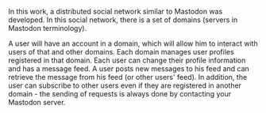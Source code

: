 In this work, a distributed social network similar to Mastodon was developed. In this social network, there is a set of domains (servers in Mastodon terminology).

A user will have an account in a domain, which will allow him to interact with users of that and other domains. Each domain manages user profiles registered in that domain. Each user can change their profile information and has a message feed. A user posts new messages to his feed and can retrieve the message from his feed (or other users' feed).
In addition, the user can subscribe to other users even if they are registered in another domain - the sending of requests is always done by contacting your Mastodon server.
